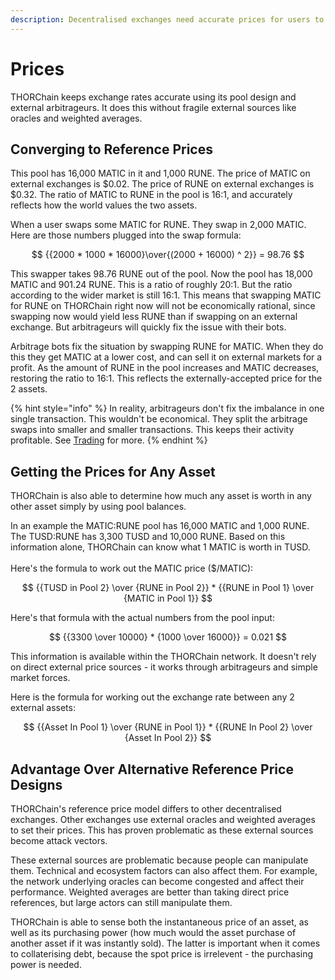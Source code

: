 ```yaml
---
description: Decentralised exchanges need accurate prices for users to swap between assets.
---
```


# Prices

THORChain keeps exchange rates accurate using its pool design and external arbitrageurs. It does this without fragile external sources like oracles and weighted averages.

## Converging to Reference Prices

This pool has 16,000 MATIC in it and 1,000 RUNE. The price of MATIC on external exchanges is $0.02. The price of RUNE on external exchanges is $0.32. The ratio of MATIC to RUNE in the pool is 16:1, and accurately reflects how the world values the two assets.

When a user swaps some MATIC for RUNE. They swap in 2,000 MATIC. Here are those numbers plugged into the swap formula:

$$
{{2000 * 1000 * 16000}\over{(2000 + 16000) ^ 2}} = 98.76
$$

This swapper takes 98.76 RUNE out of the pool. Now the pool has 18,000 MATIC and 901.24 RUNE. This is a ratio of roughly 20:1. But the ratio according to the wider market is still 16:1. This means that swapping MATIC for RUNE on THORChain right now will not be economically rational, since swapping now would yield less RUNE than if swapping on an external exchange. But arbitrageurs will quickly fix the issue with their bots.

Arbitrage bots fix the situation by swapping RUNE for MATIC. When they do this they get MATIC at a lower cost, and can sell it on external markets for a profit. As the amount of RUNE in the pool increases and MATIC decreases, restoring the ratio to 16:1. This reflects the externally-accepted price for the 2 assets.

{% hint style="info" %}
In reality, arbitrageurs don't fix the imbalance in one single transaction. This wouldn't be economical. They split the arbitrage swaps into smaller and smaller transactions. This keeps their activity profitable. See [Trading](../roles-1/trading.md) for more.
{% endhint %}

## Getting the Prices for Any Asset

THORChain is also able to determine how much any asset is worth in any other asset simply by using pool balances. 

In an example the MATIC:RUNE pool has 16,000 MATIC and 1,000 RUNE. The TUSD:RUNE has 3,300 TUSD and 10,000 RUNE. Based on this information alone, THORChain can know what 1 MATIC is worth in TUSD.  
‌  
Here's the formula to work out the MATIC price \($/MATIC\):

$$
{{TUSD in Pool 2} \over {RUNE in Pool 2}} * {{RUNE in Pool 1} \over {MATIC in Pool 1}}
$$

Here's that formula with the actual numbers from the pool input:

$$
{{3300 \over 10000} * {1000 \over 16000}} = 0.021
$$

This information is available within the THORChain network. It doesn't rely on direct external price sources - it works through arbitrageurs and simple market forces.

Here is the formula for working out the exchange rate between any 2 external assets:‌

$$
{{Asset In Pool 1} \over {RUNE in Pool 1}} * {{RUNE In Pool 2} \over {Asset In Pool 2}}
$$

## Advantage Over Alternative Reference Price Designs

THORChain's reference price model differs to other decentralised exchanges. Other exchanges use external oracles and weighted averages to set their prices. This has proven problematic as these external sources become attack vectors.‌

These external sources are problematic because people can manipulate them. Technical and ecosystem factors can also affect them. For example, the network underlying oracles can become congested and affect their performance. Weighted averages are better than taking direct price references, but large actors can still manipulate them.‌

THORChain is able to sense both the instantaneous price of an asset, as well as its purchasing power \(how much would the asset purchase of another asset if it was instantly sold\). The latter is important when it comes to collaterising debt, because the spot price is irrelevent - the purchasing power is needed. 

